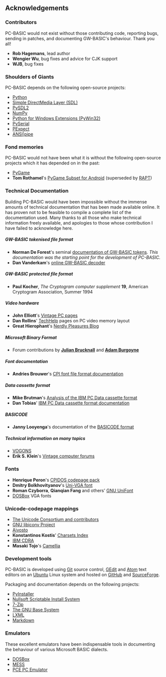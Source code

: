 ## Acknowledgements

### Contributors

PC-BASIC would not exist without those contributing code, reporting bugs,
sending in patches, and documenting GW-BASIC's behaviour. Thank you all!

- **Rob Hagemans**,   lead author
- **Wengier Wu**,     bug fixes and advice for CJK support
- **WJB**,            bug fixes


### Shoulders of Giants

PC-BASIC depends on the following open-source projects:

  * [Python](http://www.python.org)
  * [Simple DirectMedia Layer (SDL)](http://www.libsdl.org)
  * [PySDL2](https://pysdl2.readthedocs.org/en/latest/)
  * [NumPy](http://www.numpy.org)
  * [Python for Windows Extensions (PyWin32)](https://sourceforge.net/projects/pywin32/)
  * [PySerial](http://pyserial.sourceforge.net/pyserial.html)
  * [PExpect](http://pexpect.readthedocs.org/en/latest/)
  * [ANSI|pipe](https://github.com/robhagemans/ansipipe)


### Fond memories

PC-BASIC would not have been what it is without the following open-source projects
which it has depended on in the past:

  * [PyGame](http://www.pygame.org)
  * **Tom Rothamel**'s [PyGame Subset for Android](https://web.archive.org/web/20150712040220/http://pygame.renpy.org/) (superseded by [RAPT](http://www.renpy.org/doc/html/android.html))


### Technical Documentation

Building PC-BASIC would have been impossible without the immense amounts of
technical documentation that has been made available online. It has proven not
to be feasible to compile a complete list of the documentation used. Many
thanks to all those who make technical information freely available, and
apologies to those whose contribution I have failed to acknowledge here.

##### GW-BASIC tokenised file format

  * **Norman De Forest**'s seminal [documentation of GW-BASIC tokens](http://www.chebucto.ns.ca/~af380/GW-BASIC-tokens.html).
    _This documentation was the starting point for the development of PC-BASIC._
  * **Dan Vanderkam**'s [online GW-BASIC decoder](http://www.danvk.org/wp/2008-02-03/reading-old-gw-basic-programs/)

##### GW-BASIC protected file format

  * **Paul Kocher**, _The Cryptogram computer supplement_ **19**, American Cryptogram Association, Summer 1994

##### Video hardware

  * **John Elliott**'s [Vintage PC pages](http://www.seasip.info/VintagePC/)
  * **Dan Rollins**' [TechHelp](http://webpages.charter.net/danrollins/techhelp/0089.HTM) pages on PC video memory layout
  * **Great Hierophant**'s [Nerdly Pleasures Blog](http://nerdlypleasures.blogspot.com)

##### Microsoft Binary Format

  * Forum contributions by **[Julian Brucknall](http://www.boyet.com/Articles/MBFSinglePrecision.html)** and **[Adam Burgoyne](http://www.experts-exchange.com/Programming/Languages/Pascal/Delphi/Q_20245266.html)**

##### Font documentation

  * **Andries Brouwer**'s [CPI font file format documentation](http://www.win.tue.nl/~aeb/linux/kbd/font-formats-3.html)

##### Data cassette format

  * **Mike Brutman**'s [Analysis of the IBM PC Data cassette format](http://www.brutman.com/Cassette_Waveforms/Cassette_Waveforms.html)
  * **Dan Tobias**' [IBM PC Data cassette format documentation](http://fileformats.archiveteam.org/wiki/IBM_PC_data_cassette)

##### BASICODE

  * **Janny Looyenga**'s documentation of the [BASICODE format](http://www.nostalgia8.nl/basicode.htm)

##### Technical information on many topics

  * [VOGONS](http://www.vogons.org/)
  * **Erik S. Klein**'s [Vintage computer forums](http://www.vintage-computer.com)


### Fonts

  * **Henrique Peron**'s [CPIDOS codepage pack](http://www.freedos.org/software/?prog=cpidos)
  * **Dmitry Bolkhovityanov**'s [Uni-VGA font](http://www.inp.nsk.su/~bolkhov/files/fonts/univga/)
  * **Roman Czyborra**, **Qianqian Fang** and others' [GNU UniFont](https://savannah.gnu.org/projects/unifont)
  * [DOSBox](http://www.dosbox.com) VGA fonts


### Unicode-codepage mappings

  * [The Unicode Consortium and contributors](http://www.unicode.org/Public/MAPPINGS/VENDORS)
  * [GNU libiconv Project](https://www.gnu.org/software/libiconv/)
  * [Aivosto](http://www.aivosto.com/vbtips/charsets-codepages.html)
  * **Konstantinos Kostis**' [Charsets Index](http://www.kostis.net/charsets/)
  * [IBM CDRA](http://www-01.ibm.com/software/globalization/cdra/)
  * **Masaki Tojo**'s [Camellia](https://github.com/mtojo/camellia)


### Development tools

PC-BASIC is developed using [Git](https://git-scm.com/) source control,
[GEdit](https://wiki.gnome.org/Apps/Gedit) and [Atom](https://atom.io/) text
editors on an [Ubuntu](http://www.ubuntu.com/) Linux system and hosted on
[GitHub](https://github.com/) and [SourceForge](https://sourceforge.net/).

Packaging and documentation depends on the following projects:

  * [PyInstaller](http://www.pyinstaller.org)
  * [Nullsoft Scriptable Install System](http://nsis.sourceforge.net)
  * [7-Zip](http://www.7-zip.org)
  * [The GNU Base System](http://www.gnu.org/)
  * [LXML](http://lxml.de)
  * [Markdown](https://pypi.python.org/pypi/Markdown)


### Emulators

These excellent emulators have been indispensable tools in documenting the
behaviour of various Microsoft BASIC dialects.

  * [DOSBox](http://www.dosbox.com)
  * [MESS](http://www.mess.org)
  * [PCE PC Emulator](http://www.hampa.ch/pce/)
